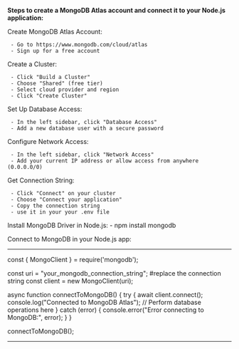 **Steps to create a MongoDB Atlas account and connect it to your Node.js application:**

Create MongoDB Atlas Account:

     - Go to https://www.mongodb.com/cloud/atlas
     - Sign up for a free account


Create a Cluster:

     - Click "Build a Cluster"
     - Choose "Shared" (free tier)
     - Select cloud provider and region
     - Click "Create Cluster"


Set Up Database Access:

     - In the left sidebar, click "Database Access"
     - Add a new database user with a secure password


Configure Network Access:

     - In the left sidebar, click "Network Access"
     - Add your current IP address or allow access from anywhere (0.0.0.0/0)


Get Connection String:

     - Click "Connect" on your cluster
     - Choose "Connect your application"
     - Copy the connection string
     - use it in your your .env file 

Install MongoDB Driver in Node.js:
     - npm install mongodb

Connect to MongoDB in your Node.js app:

------
const { MongoClient } = require('mongodb');

const uri = "your_mongodb_connection_string";   #replace the connection string
const client = new MongoClient(uri);

async function connectToMongoDB() {
  try {
    await client.connect();
    console.log("Connected to MongoDB Atlas");
    // Perform database operations here
  } catch (error) {
    console.error("Error connecting to MongoDB:", error);
  }
}

connectToMongoDB();

------


